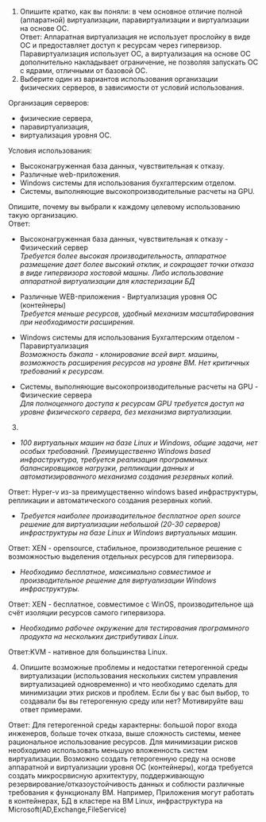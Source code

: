 1. Опишите кратко, как вы поняли: в чем основное отличие полной (аппаратной) виртуализации, паравиртуализации и виртуализации на основе ОС.  
Ответ: Аппаратная виртуализация не использует прослойку в виде ОС и предоставляет доступ к ресурсам через гипервизор. Паравиртуализация использует ОС, а виртуализация на основе ОС дополнительно накладывает ограничение, не позволяя запускать ОС с ядрами, отличными от базовой ОС.  
2. Выберите один из вариантов использования организации физических серверов, в зависимости от условий использования.  

Организация серверов:
  - физические сервера,
  - паравиртуализация,
  - виртуализация уровня ОС.  

Условия использования:

  - Высоконагруженная база данных, чувствительная к отказу.
  - Различные web-приложения.
  - Windows системы для использования бухгалтерским отделом.
  - Системы, выполняющие высокопроизводительные расчеты на GPU.
  
Опишите, почему вы выбрали к каждому целевому использованию такую организацию.  
Ответ:   
 - Высоконагруженная база данных, чувствительная к отказу - Физический сервер   
        *Требуется более высокая производительность, аппаратное размещение дает более высокий отклик, 
        и сокращает точки отказа в виде гипервизора хостовой машны.
        Либо использование аппаратной виртуализации для кластеризации БД*
   
      
 - Различные WEB-приложения - Виртуализация уровня ОС (контейнеры)  
        *Требуется меньше ресурсов, удобный механизм масштабирования при необходимости расширения.*


 - Windows системы для использования Бухгалтерским отделом - Паравиртуализация   
        *Возможность бэкапа - клонирование всей вирт. машины, 
        возможность расширения ресурсов на уровне ВМ. Нет критичных требований к ресурсам.*


 - Системы, выполняющие высокопроизводительные расчеты на GPU - Физические сервера   
        *Для полноценного доступа к ресурсам GPU требуется доступ на уровне физического сервера, без механизма виртуализации.*  
3. 
- *100 виртуальных машин на базе Linux и Windows, общие задачи, нет особых требований. Преимущественно Windows based инфраструктура, требуется реализация программных балансировщиков нагрузки, репликации данных и автоматизированного механизма создания резервных копий.*  

Ответ: Hyper-v из-за преимущественно windows based инфраструктуры, репликации и автоматического создания резервных копий.  

- *Требуется наиболее производительное бесплатное open source решение для виртуализации небольшой (20-30 серверов) инфраструктуры на базе Linux и Windows виртуальных машин.*   

Ответ: XEN - opensource, стабильное, производительное решение с возможностью выделения отдельных ресурсов для гипервизора.  

- *Необходимо бесплатное, максимально совместимое и производительное решение для виртуализации Windows инфраструктуры.*

Ответ: XEN - бесплатное, совместимое с WinOS, производительное ща счёт изоляции ресурсов самого гипервизора.  

- *Необходимо рабочее окружение для тестирования программного продукта на нескольких дистрибутивах Linux.*

Ответ:KVM - нативное для большинства Linux.  


4. Опишите возможные проблемы и недостатки гетерогенной среды виртуализации (использования нескольких систем управления виртуализацией одновременно) и что необходимо сделать для минимизации этих рисков и проблем. Если бы у вас был выбор, то создавали бы вы гетерогенную среду или нет? Мотивируйте ваш ответ примерами.  
  
   
Ответ: Для гетерогенной среды характерны: большой порог входа инженеров, больше точек отказа, выше сложность системы, менее рациональное использование ресурсов. Для минимизации рисков необходимо использовать меньшую вложенность систем виртуализации. Возможно создать гетерогенную среду на основе аппаратной и виртуализации уровня ОС (контейнеры), когда требуется создать микросрвисную архитектуру, поддерживающую резервирование/отказоустойчивость данных и соблюсти различные требования к функционалу ВМ. Например, Приложения могут работать в контейнерах, БД в кластере на ВМ Linux, инфраструктура на Microsoft(AD,Exchange,FileService) 